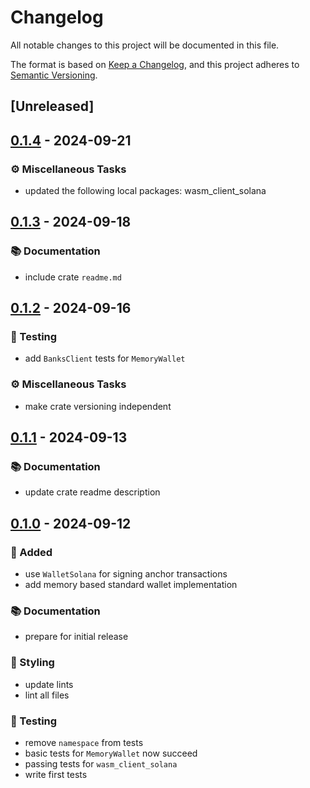 # Changelog

All notable changes to this project will be documented in this file.

The format is based on [Keep a Changelog](https://keepachangelog.com/en/1.0.0/),
and this project adheres to [Semantic Versioning](https://semver.org/spec/v2.0.0.html).

## [Unreleased]

## [0.1.4](https://github.com/ifiokjr/wasm_solana/compare/wallet_standard_wallets@v0.1.3...wallet_standard_wallets@v0.1.4) - 2024-09-21

### <!-- 7 -->⚙️ Miscellaneous Tasks

- updated the following local packages: wasm_client_solana

## [0.1.3](https://github.com/ifiokjr/wasm_solana/compare/wallet_standard_wallets@v0.1.2...wallet_standard_wallets@v0.1.3) - 2024-09-18

### <!-- 3 -->📚 Documentation

- include crate `readme.md`

## [0.1.2](https://github.com/ifiokjr/wasm_solana/compare/wallet_standard_wallets@v0.1.1...wallet_standard_wallets@v0.1.2) - 2024-09-16

### <!-- 6 -->🧪 Testing

- add `BanksClient` tests for `MemoryWallet`

### <!-- 7 -->⚙️ Miscellaneous Tasks

- make crate versioning independent

## [0.1.1](https://github.com/ifiokjr/wasm_solana/compare/wallet_standard_wallets@v0.1.0...wallet_standard_wallets@v0.1.1) - 2024-09-13

### <!-- 3 -->📚 Documentation

- update crate readme description

## [0.1.0](https://github.com/ifiokjr/wasm_solana/releases/tag/wallet_standard_wallets@v0.1.0) - 2024-09-12

### <!-- 0 -->🎉 Added

- use `WalletSolana` for signing anchor transactions
- add memory based standard wallet implementation

### <!-- 3 -->📚 Documentation

- prepare for initial release

### <!-- 5 -->🎨 Styling

- update lints
- lint all files

### <!-- 6 -->🧪 Testing

- remove `namespace` from tests
- basic tests for `MemoryWallet` now succeed
- passing tests for `wasm_client_solana`
- write first tests

